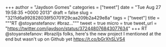 
+++
author = "Jaydson Gomes"
categories = ["tweet"]
date = "Tue Aug 27 19:58:35 +0000 2013"
draft = false
slug = "3211d6a992828038f50701f29caa209b2a429e8a"
tags = ["tweet"]
title = """RT @stoyanstefanov: #braz..."""
tweet = true
micro = true
tweet_url = "https://twitter.com/jaydson/status/372448076843077634"
+++
RT @stoyanstefanov: #braziljs folks, here's the new project I mentioned at the end but wasn't up on Github yet https://t.co/bGrXhSLVS4
